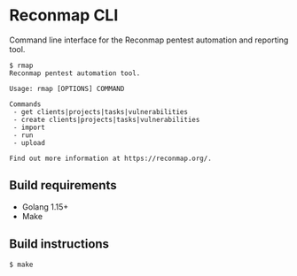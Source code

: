 # Reconmap CLI

Command line interface for the Reconmap pentest automation and reporting tool.

```
$ rmap
Reconmap pentest automation tool.

Usage: rmap [OPTIONS] COMMAND

Commands
 - get clients|projects|tasks|vulnerabilities
 - create clients|projects|tasks|vulnerabilities
 - import
 - run
 - upload

Find out more information at https://reconmap.org/.
```

## Build requirements

- Golang 1.15+
- Make

## Build instructions

```shell
$ make
```
